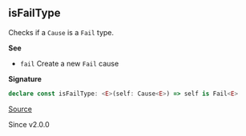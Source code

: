 ## isFailType

Checks if a `Cause` is a `Fail` type.

**See**

- `fail` Create a new `Fail` cause

**Signature**

```ts
declare const isFailType: <E>(self: Cause<E>) => self is Fail<E>
```

[Source](https://github.com/Effect-TS/effect/tree/main/packages/effect/src/Cause.ts#L682)

Since v2.0.0